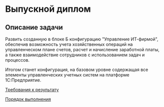 # Выпускной диплом

## Описание задачи

Развить созданную в блоке Б конфигурацию "Управление ИТ-фирмой", обеспечив возможность учета хозяйственных операций на управленческом плане счетов, расчет и начисление заработной платы, а также взаимодействие сотрудников с использованием задач и процессов.

Итогом станет конфигурация, на базовом уровне содержащая все элементы управленческих учетных систем на платформе 1С:Предприятие.

[Требования к результату](diploma-c-reqs.md)

[Порядок выполнения](diploma-c-howto.md)
